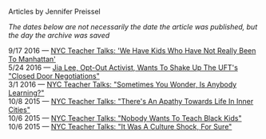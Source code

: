 Articles by Jennifer Preissel

*The dates below are not necessarily the date the article was published, but the day the archive was saved*

9/17 2016 — [NYC Teacher Talks: 'We Have Kids Who Have Not Really Been To Manhattan'](https://web.archive.org/web/20160917155037/http://gothamist.com/2016/09/16/nyc_teacher_talks_we_have_kids_who.php)  
5/24 2016 — [Jia Lee, Opt-Out Activist, Wants To Shake Up The UFT's &quot;Closed Door Negotiations&quot; ](https://web.archive.org/web/20160524165502/http://gothamist.com/2016/05/24/jia_lee_opt-out_activist.php)  
3/1 2016 — [NYC Teacher Talks: &quot;Sometimes You Wonder, Is Anybody Learning?&quot;](https://web.archive.org/web/20160301042445/http://gothamist.com/2016/02/29/nyc_teacher_interview.php)  
10/8 2015 — [NYC Teacher Talks: &quot;There's An Apathy Towards Life In Inner Cities&quot;](https://web.archive.org/web/20151008152254/http://gothamist.com/2015/10/07/nyc_teacher_talks_dre.php)  
10/6 2015 — [NYC Teacher Talks: &quot;Nobody Wants To Teach Black Kids&quot;](https://web.archive.org/web/20151006202644/http://gothamist.com/2015/10/05/public_school_teacher_shane.php)  
10/6 2015 — [NYC Teacher Talks: &quot;It Was A Culture Shock, For Sure&quot;](https://web.archive.org/web/20151006202644/http://gothamist.com/2015/10/06/nyc_teacher_talks.php)  

